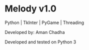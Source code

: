 # Melody v1.0
Python | TkInter | PyGame | Threading

Developed by: Aman Chadha

Developed and tested on Python 3


